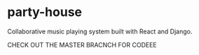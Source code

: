 # party-house
Collaborative music playing system built with React and Django.


CHECK OUT THE MASTER BRACNCH FOR CODEEE

